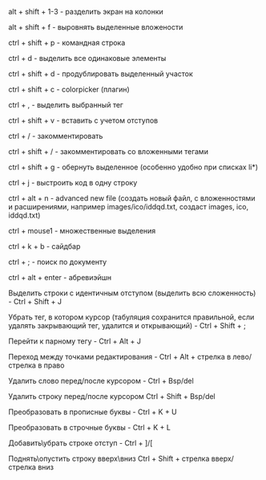 alt + shift + 1-3  - разделить экран на колонки

alt + shift + f - выровнять выделенные вложености

ctrl + shift + p - командная строка

ctrl + d - выделить все одинаковые элементы

ctrl + shift + d - продублировать выделенный участок

ctrl + shift + c - colorpicker (плагин)

ctrl + , - выделить выбранный тег

ctrl + shift + v - вставить с учетом отступов

ctrl + /  - закомментировать

ctrl + shift + / - закомментировать со вложенными тегами

ctrl + shift + g - обернуть выделенное (особенно удобно при списках li*)

ctrl + j - выстроить код в одну строку

ctrl + alt + n - advanced new file (cоздать новый файл, с вложенностями и расширениями, например images/ico/iddqd.txt,
создаст images, ico, iddqd.txt)

ctrl + mouse1  - множественные выделения

ctrl + k + b - сайдбар

ctrl + ; - поиск по документу

ctrl + alt + enter - абревиэйшн

Выделить строки с идентичным отступом (выделить всю сложенность) - Ctrl + Shift + J

Убрать тег, в котором курсор (табуляция сохранится правильной, если удалять закрывающий тег, удалится и открывающий) - Ctrl + Shift + ;

Перейти к парному тегу - Ctrl + Alt + J

Переход между точками редактирования - Ctrl + Alt + стрелка в лево/стрелка в право

Удалить слово перед/после курсором - Ctrl + Bsp/del

Удалить строку перед/после курсором Ctrl + Shift + Bsp/del

Преобразовать в прописные буквы - Ctrl + K + U

Преобразовать в строчные буквы - Ctrl + K + L

Добавить\убрать строке отступ - Ctrl + ]/[

Поднять\опустить строку вверх\вниз Ctrl + Shift + стрелка вверх/стрелка вниз